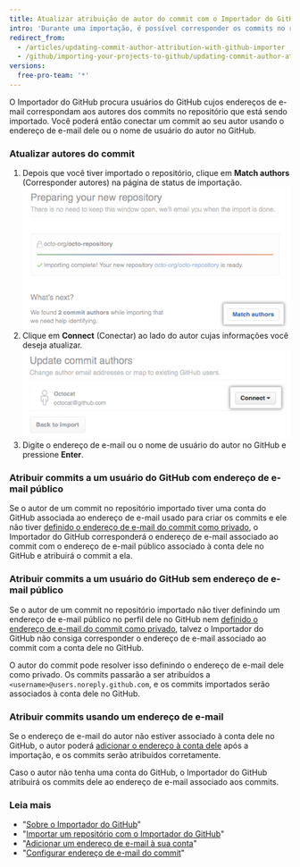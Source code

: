 ```yaml
---
title: Atualizar atribuição de autor do commit com o Importador do GitHub
intro: 'Durante uma importação, é possível corresponder os commits no repositório com a conta do GitHub do autor do commit.'
redirect_from:
  - /articles/updating-commit-author-attribution-with-github-importer
  - /github/importing-your-projects-to-github/updating-commit-author-attribution-with-github-importer
versions:
  free-pro-team: '*'
---
```

O Importador do GitHub procura usuários do GitHub cujos endereços de e-mail correspondam aos autores dos commits no repositório que está sendo importado. Você poderá então conectar um commit ao seu autor usando o endereço de e-mail dele ou o nome de usuário do autor no GitHub.

### Atualizar autores do commit

1. Depois que você tiver importado o repositório, clique em **Match authors** (Corresponder autores) na página de status de importação. ![Botão Match authors (Corresponder autores)](/assets/images/help/importer/match-authors-button.png)
2. Clique em **Connect** (Conectar) ao lado do autor cujas informações você deseja atualizar. ![Lista de autores do commit](/assets/images/help/importer/connect-commit-author.png)
3. Digite o endereço de e-mail ou o nome de usuário do autor no GitHub e pressione **Enter**.

### Atribuir commits a um usuário do GitHub com endereço de e-mail público

Se o autor de um commit no repositório importado tiver uma conta do GitHub associada ao endereço de e-mail usado para criar os commits e ele não tiver [definido o endereço de e-mail do commit como privado](/articles/setting-your-commit-email-address), o Importador do GitHub corresponderá o endereço de e-mail associado ao commit com o endereço de e-mail público associado à conta dele no GitHub e atribuirá o commit a ela.

### Atribuir commits a um usuário do GitHub sem endereço de e-mail público

Se o autor de um commit no repositório importado não tiver definindo um endereço de e-mail público no perfil dele no GitHub nem [definido o endereço de e-mail do commit como privado](/articles/setting-your-commit-email-address), talvez o Importador do GitHub não consiga corresponder o endereço de e-mail associado ao commit com a conta dele no GitHub.

O autor do commit pode resolver isso definindo o endereço de e-mail dele como privado. Os commits passarão a ser atribuídos a `<username>@users.noreply.github.com`, e os commits importados serão associados à conta dele no GitHub.

### Atribuir commits usando um endereço de e-mail

Se o endereço de e-mail do autor não estiver associado à conta dele no GitHub, o autor poderá [adicionar o endereço à conta dele](/articles/adding-an-email-address-to-your-github-account) após a importação, e os commits serão atribuídos corretamente.

Caso o autor não tenha uma conta do GitHub, o Importador do GitHub atribuirá os commits dele ao endereço de e-mail associado aos commits.

### Leia mais

- "[Sobre o Importador do GitHub](/articles/about-github-importer)"
- "[Importar um repositório com o Importador do GitHub](/articles/importing-a-repository-with-github-importer)"
- "[Adicionar um endereço de e-mail à sua conta](/articles/adding-an-email-address-to-your-github-account/)"
- "[Configurar endereço de e-mail do commit](/articles/setting-your-commit-email-address)"
